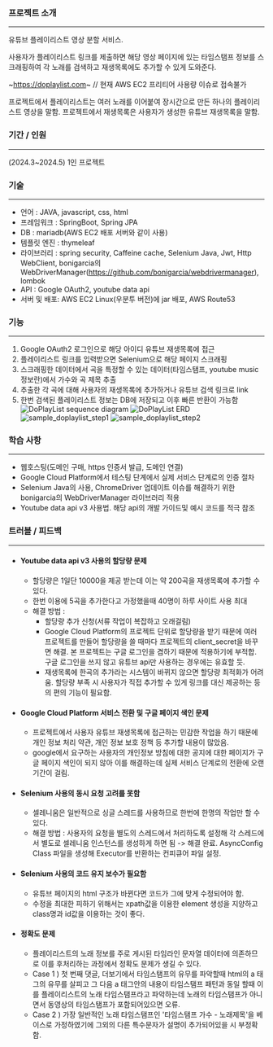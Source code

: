 ### 프로젝트 소개
<hr>

유튜브 플레이리스트 영상 분할 서비스.

사용자가 플레이리스트 링크를 제출하면 해당 영상 페이지에 있는 타임스탬프 정보를 스크래핑하여 각 노래를 검색하고 재생목록에도 추가할 수 있게 도와준다.

~https://doplaylist.com~ // 현재 AWS EC2 프리티어 사용량 이슈로 접속불가

프로젝트에서 플레이리스트는 여러 노래를 이어붙여 장시간으로 만든 하나의 플레이리스트 영상을 말함.
프로젝트에서 재생목록은 사용자가 생성한 유튜브 재생목록을 말함.

### 기간 / 인원
<hr>

(2024.3~2024.5) 1인 프로젝트

### 기술
<hr>

+ 언어 : JAVA, javascript, css, html
+ 프레임워크 : SpringBoot, Spring JPA
+ DB : mariadb(AWS EC2 배포 서버와 같이 사용)
+ 템플릿 엔진 : thymeleaf
+ 라이브러리 : spring security, Caffeine cache, Selenium Java, Jwt, Http WebClient, bonigarcia의 WebDriverManager(https://github.com/bonigarcia/webdrivermanager), lombok
+ API : Google OAuth2, youtube data api 
+ 서버 및 배포: AWS EC2 Linux(우분투 버전)에 jar 배포, AWS Route53


### 기능
<hr>

1. Google OAuth2 로그인으로 해당 아이디 유튜브 재생목록에 접근
2. 플레이리스트 링크를 입력받으면 Selenium으로 해당 페이지 스크래핑
3. 스크래핑한 데이터에서 곡을 특정할 수 있는 데이터(타임스탬프, youtube music 정보란)에서 가수와 곡 제목 추출
4. 추출한 각 곡에 대해 사용자의 재생목록에 추가하거나 유튜브 검색 링크로 link
5. 한번 검색된 플레이리스트 정보는 DB에 저장되고 이후 빠른 반환이 가능함
![DoPlayList sequence diagram](https://github.com/user-attachments/assets/ca752a98-db82-4948-8ff0-798a8f9afe79)
![DoPlayList ERD](https://github.com/user-attachments/assets/494f9aee-6518-4a01-8e0b-173d705550e6)
![sample_doplaylist_step1](https://github.com/user-attachments/assets/f1d66d1f-a269-4734-8707-7ce675b866b0)
![sample_doplaylist_step2](https://github.com/user-attachments/assets/5d5c1086-607e-4d8e-a50c-ed066976572b)


### 학습 사항
<hr>

+ 웹호스팅(도메인 구매, https 인증서 발급, 도메인 연결)
+ Google Cloud Platform에서 테스팅 단계에서 실제 서비스 단계로의 인증 절차
+ Selenium Java의 사용, ChromeDriver 업데이트 이슈를 해결하기 위한 bonigarcia의 WebDriverManager 라이브러리 적용
+ Youtube data api v3 사용법. 해당 api의 개발 가이드및 예시 코드를 적극 참조


### 트러블 / 피드백
<hr>

+ #### Youtube data api v3 사용의 할당량 문제
	+ 할당량은 1일단 10000을 제공 받는데 이는 약 200곡을 재생목록에 추가할 수 있다.
	+ 한번 이용에 5곡을 추가한다고 가정했을때 40명이 하루 사이트 사용 최대
	+ 해결 방법 : 
		+ 할당량 추가 신청(서류 작업이 복잡하고 오래걸림)
		+ Google Cloud Platform의 프로젝트 단위로 할당량을 받기 때문에 여러 프로젝트를 만들어 할당량을 쓸 때마다 프로젝트의 client_secret을 바꾸면 해결. 본 프로젝트는 구글 로그인을 겸하기 때문에 적용하기에 부적합. 구글 로그인을 쓰지 않고 유튜브 api만 사용하는 경우에는 유효할 듯.
		+ 재생목록에 한곡의 추가라는 시스템이 바뀌지 않으면 할당량 최적화가 어려움. 할당량 부족 시 사용자가 직접 추가할 수 있게 링크를 대신 제공하는 등의 편의 기능이 필요함. 
+ #### Google Cloud Platform 서비스 전환 및 구글 페이지 색인 문제
	+ 프로젝트에서 사용자 유튜브 재생목록에 접근하는 민감한 작업을 하기 때문에 개인 정보 처리 약관, 개인 정보 보호 정책 등 추가할 내용이 많았음. 
	+ google에서 요구하는 사용자의 개인정보 방침에 대한 공지에 대한 페이지가 구글 페이지 색인이 되지 않아 이를 해결하는데 실제 서비스 단계로의 전환에 오랜 기간이 걸림. 
+ #### Selenium 사용의 동시 요청 고려를 못함
	+ 셀레니움은 일반적으로 싱글 스레드를 사용하므로 한번에 한명의 작업만 할 수 있다.
	+ 해결 방법 : 사용자의 요청을 별도의 스레드에서 처리하도록 설정해 각 스레드에서 별도로 셀레니움 인스턴스를 생성하게 하면 됨
		-> 해결 완료. AsyncConfig Class 파일을 생성해 Executor를 반환하는 컨피큐어 파일 설정.
+ #### Selenium 사용의 코드 유지 보수가 필요함
	+ 유튜브 페이지의 html 구조가 바뀐다면 코드가 그에 맞게 수정되어야 함.
	+ 수정을 최대한 피하기 위해서는 xpath값을 이용한 element 생성을 지양하고 class명과 id값을 이용하는 것이 좋다. 
+ #### 정확도 문제
	+ 플레이리스트의 노래 정보를 주로 게시된 타임라인 문자열 데이터에 의존하므로 이를 후처리하는 과정에서 정확도 문제가 생길 수 있다. 
	+ Case 1 ) 첫 번째 댓글, 더보기에서 타임스탬프의 유무를 파악할때 html의 a 태그의 유무를 살피고 그 다음 a 태그안의 내용이 타임스탬프 패턴과 동일 할때 이를 플레이리스트의 노래 타임스탬프라고 파악하는데 노래의 타임스탬프가 아니면서 동영상의 타임스탬프가 포함되어있으면 오류.
	+ Case 2 ) 가장 일반적인 노래 타임스탬프인 '타임스탬프 가수 - 노래제목'을 베이스로 가정하였기에 그외의 다른 특수문자가 설명이 추가되어있을 시 부정확함.
